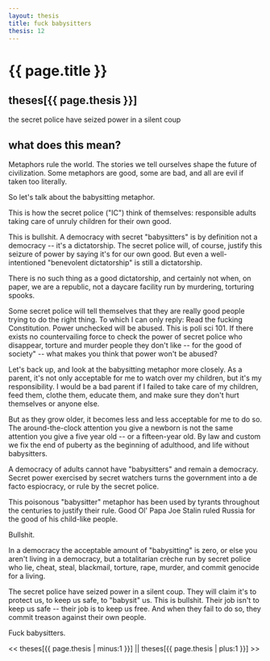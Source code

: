 ```yaml
---
layout: thesis
title: fuck babysitters
thesis: 12
---
```


<h1 id="html">{{ page.title }}</h1>

<h2 id="html">theses[{{ page.thesis }}]</h2>

the secret police have seized power in a silent coup

<h2 id="html">what does this mean?</h2>

Metaphors rule the world. The stories we tell ourselves shape the future of civilization. Some metaphors are good, some are bad, and all are evil if taken too literally.

So let's talk about the babysitting metaphor.

This is how the secret police ("IC") think of themselves: responsible adults taking care of unruly children for their own good.

This is bullshit. A democracy with secret "babysitters" is by definition not a democracy -- it's a dictatorship. The secret police will, of course, justify this seizure of power by saying it's for our own good. But even a well-intentioned "benevolent dictatorship" is still a dictatorship.

There is no such thing as a good dictatorship, and certainly not when, on paper, we are a republic, not a daycare facility run by murdering, torturing spooks.

Some secret police will tell themselves that they are really good people trying to do the right thing. To which I can only reply: Read the fucking Constitution. Power unchecked will be abused. This is poli sci 101. If there exists no countervailing force to check the power of secret police who disappear, torture and murder people they don't like -- for the good of society" -- what makes you think that power won't be abused?

Let's back up, and look at the babysitting metaphor more closely. As a parent, it's not only acceptable for me to watch over my children, but it's my responsibility. I would be a bad parent if I failed to take care of my children, feed them, clothe them, educate them, and make sure they don't hurt themselves or anyone else.

But as they grow older, it becomes less and less acceptable for me to do so. The around-the-clock attention you give a newborn is not the same attention you give a five year old -- or a fifteen-year old. By law and custom we fix the end of puberty as the beginning of adulthood, and life without babysitters.

A democracy of adults cannot have "babysitters" and remain a democracy. Secret power exercised by secret watchers turns the government into a de facto espiocracy, or rule by the secret police.

This poisonous "babysitter" metaphor has been used by tyrants throughout the centuries to justify their rule. Good Ol' Papa Joe Stalin ruled Russia for the good of his child-like people.

Bullshit.

In a democracy the acceptable amount of "babysitting" is zero, or else you aren't living in a democracy, but a totalitarian crèche run by secret police who lie, cheat, steal, blackmail, torture, rape, murder, and commit genocide for a living.

The secret police have seized power in a silent coup. They will claim it's to protect us, to keep us safe, to "babysit" us. This is bullshit. Their job isn't to keep us safe -- their job is to keep us free. And when they fail to do so, they commit treason against their own people.

Fuck babysitters.

\<\< theses[{{ page.thesis | minus:1 }}]  ||  theses[{{ page.thesis | plus:1 }}] \>\>


